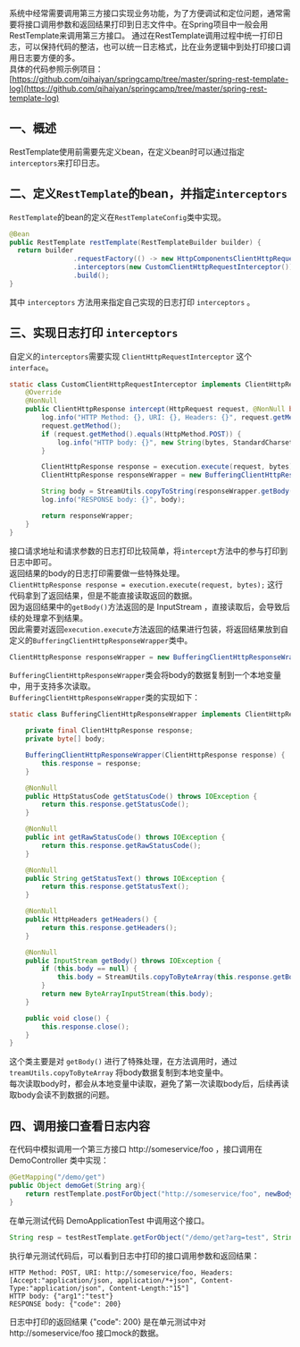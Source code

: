 系统中经常需要调用第三方接口实现业务功能，为了方便调试和定位问题，通常需要将接口调用参数和返回结果打印到日志文件中。在Spring项目中一般会用RestTemplate来调用第三方接口。 通过在RestTemplate调用过程中统一打印日志，可以保持代码的整洁，也可以统一日志格式，比在业务逻辑中到处打印接口调用日志要方便的多。<br />具体的代码参照示例项目：[https://github.com/qihaiyan/springcamp/tree/master/spring-rest-template-log](https://github.com/qihaiyan/springcamp/tree/master/spring-rest-template-log)
<a name="iFjqq"></a>
## 一、概述
RestTemplate使用前需要先定义bean，在定义bean时可以通过指定`interceptors`来打印日志。
<a name="CP6sg"></a>
## 二、定义`RestTemplate`的bean，并指定`interceptors`
`RestTemplate`的bean的定义在`RestTemplateConfig`类中实现。
```java
@Bean
public RestTemplate restTemplate(RestTemplateBuilder builder) {
  return builder
                .requestFactory(() -> new HttpComponentsClientHttpRequestFactory(httpClient()))
                .interceptors(new CustomClientHttpRequestInterceptor())
                .build();
}
```
其中 `interceptors` 方法用来指定自己实现的日志打印 `interceptors` 。
<a name="pBhJP"></a>
## 三、实现日志打印 `interceptors`
自定义的`interceptors`需要实现 `ClientHttpRequestInterceptor` 这个 `interface`。
```java
static class CustomClientHttpRequestInterceptor implements ClientHttpRequestInterceptor {
    @Override
    @NonNull
    public ClientHttpResponse intercept(HttpRequest request, @NonNull byte[] bytes, @NonNull ClientHttpRequestExecution execution) throws IOException {
        log.info("HTTP Method: {}, URI: {}, Headers: {}", request.getMethod(), request.getURI(), request.getHeaders());
        request.getMethod();
        if (request.getMethod().equals(HttpMethod.POST)) {
            log.info("HTTP body: {}", new String(bytes, StandardCharsets.UTF_8));
        }

        ClientHttpResponse response = execution.execute(request, bytes);
        ClientHttpResponse responseWrapper = new BufferingClientHttpResponseWrapper(response);

        String body = StreamUtils.copyToString(responseWrapper.getBody(), StandardCharsets.UTF_8);
        log.info("RESPONSE body: {}", body);

        return responseWrapper;
    }
}
```
接口请求地址和请求参数的日志打印比较简单，将`intercept`方法中的参与打印到日志中即可。<br />返回结果的body的日志打印需要做一些特殊处理。<br />`ClientHttpResponse response = execution.execute(request, bytes);` 这行代码拿到了返回结果，但是不能直接读取返回的数据。<br />因为返回结果中的`getBody()`方法返回的是 InputStream ，直接读取后，会导致后续的处理拿不到结果。<br />因此需要对返回`execution.execute`方法返回的结果进行包装，将返回结果放到自定义的`BufferingClientHttpResponseWrapper`类中。
```java
ClientHttpResponse responseWrapper = new BufferingClientHttpResponseWrapper(response);
```
`BufferingClientHttpResponseWrapper`类会将body的数据复制到一个本地变量中，用于支持多次读取。<br />`BufferingClientHttpResponseWrapper`类的实现如下：
```java
static class BufferingClientHttpResponseWrapper implements ClientHttpResponse {

    private final ClientHttpResponse response;
    private byte[] body;

    BufferingClientHttpResponseWrapper(ClientHttpResponse response) {
        this.response = response;
    }

    @NonNull
    public HttpStatusCode getStatusCode() throws IOException {
        return this.response.getStatusCode();
    }

    @NonNull
    public int getRawStatusCode() throws IOException {
        return this.response.getRawStatusCode();
    }

    @NonNull
    public String getStatusText() throws IOException {
        return this.response.getStatusText();
    }

    @NonNull
    public HttpHeaders getHeaders() {
        return this.response.getHeaders();
    }

    @NonNull
    public InputStream getBody() throws IOException {
        if (this.body == null) {
            this.body = StreamUtils.copyToByteArray(this.response.getBody());
        }
        return new ByteArrayInputStream(this.body);
    }

    public void close() {
        this.response.close();
    }
}
```
这个类主要是对 `getBody()` 进行了特殊处理，在方法调用时，通过 `treamUtils.copyToByteArray` 将body数据复制到本地变量中。<br />每次读取body时，都会从本地变量中读取，避免了第一次读取body后，后续再读取body会读不到数据的问题。
<a name="KvtKo"></a>
## 四、调用接口查看日志内容
在代码中模拟调用一个第三方接口 http://someservice/foo ，接口调用在 DemoController 类中实现：
```java
@GetMapping("/demo/get")
public Object demoGet(String arg){
    return restTemplate.postForObject("http://someservice/foo", newBodyRequest("test"), BodyRequest.class);
}
```
在单元测试代码 DemoApplicationTest 中调用这个接口。
```java
String resp = testRestTemplate.getForObject("/demo/get?arg=test", String.class)
```
执行单元测试代码后，可以看到日志中打印的接口调用参数和返回结果：
```
HTTP Method: POST, URI: http://someservice/foo, Headers: [Accept:"application/json, application/*+json", Content-Type:"application/json", Content-Length:"15"]
HTTP body: {"arg1":"test"}
RESPONSE body: {"code": 200}
```
日志中打印的返回结果 {"code": 200} 是在单元测试中对 http://someservice/foo 接口mock的数据。
